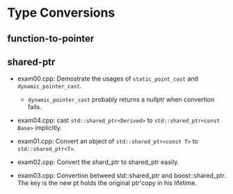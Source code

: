 # Type Conversions

## function-to-pointer

## shared-ptr
* exam00.cpp: Demostrate the usages of `static_point_cast` and `dynamic_pointer_cast`.
    * `dynamic_pointer_cast` probably returns a nullptr when convertion fails.

* exam04.cpp: cast `std::shared_ptr<Derived>` to `std::shared_ptr<const Base>` implicitly.

* exam01.cpp: Convert an object of `std::shared_ptr<const T>` to `std::shared_ptr<T>`.

* exam02.cpp: Convert the shard_ptr<T> to shared_ptr<const T> easily.

* exam03.cpp: Convertion betweed std::shared_ptr and boost::shared_ptr. The key is the new pt holds the original ptr'copy in his lifetime.